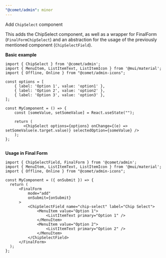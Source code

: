 ```yaml
---
"@comet/admin": minor
---
```


Add `ChipSelect` component

This adds the ChipSelect component, as well as a wrapper for FinalForm (`FinalFormChipSelect`) and an abstraction for the usage of the previously mentioned component (`ChipSelectField`).

**Basic example**

```tsx
import { ChipSelect } from '@comet/admin';
import { MenuItem, ListItemText, ListItemIcon } from '@mui/material';
import { Offline, Online } from "@comet/admin-icons";

const options = [
    { label: 'Option 1', value: 'option1' },
    { label: 'Option 2', value: 'option2' },
    { label: 'Option 3', value: 'option3' },
];

const MyComponent = () => {
    const [someValue, setSomeValue] = React.useState("");
    
    return (
        <ChipSelect options={options} onChange={(e) => setSomeValue(e.target.value)} selectedOption={someValue} />
    );
};


```

**Usage in Final Form**
```tsx
import { ChipSelectField, FinalForm } from '@comet/admin';
import { MenuItem, ListItemText, ListItemIcon } from '@mui/material';
import { Offline, Online } from "@comet/admin-icons";

const MyComponent = ({ onSubmit }) => {
  return (
      <FinalForm
          mode="add"
          onSubmit={onSubmit}
      >
          <ChipSelectField name="chip-select" label="Chip Select">
              <MenuItem value="Option 1">
                  <ListItemText primary="Option 1" />
              </MenuItem>
              <MenuItem value="Option 2">
                  <ListItemText primary="Option 2" />
              </MenuItem>
          </ChipSelectField>
      </FinalForm>
  );
};
```

